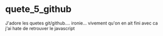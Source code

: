 # quete_5_github

J'adore les quetes git/github.... ironie...
vivement qu'on en ait fini avec ca
j'ai hate de retrouver le javascript

